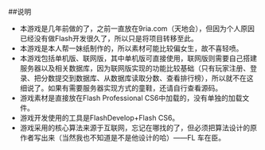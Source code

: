 ##说明
* 本游戏是几年前做的了，之前一直放在9ria.com（天地会），但因为个人原因已经没有做Flash开发很久了，所以只是将项目转移至此。
* 本游戏是本人帮一妹纸制作的，所以素材可能比较偏女生，故不喜轻喷。
* 本游戏包括单机版、联网版，其中单机版可直接使用，联网版则需要自己搭建服务器以及相关数据库，因为联网版实现的功能比较基础（只有玩家注册、登录、把分数提交到数据库、从数据库读取分数、查看排行榜），所以就不在这细说了。如果有需要服务器实现方式的童鞋，还请自行查看源码。
* 游戏素材是直接放在Flash Professional CS6中加载的，没有单独的加载文件。
* 游戏开发使用的工具是FlashDevelop+Flash CS6。
* 游戏采用的核心算法来源于互联网，忘记在哪找的了，但必须把算法设计的原作者写出来（当然我也不知道是不是他设计的哈）——FL 车在臣。


